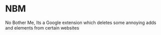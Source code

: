 NBM
===

No Bother Me, Its a Google extension which deletes some annoying adds and elements from certain websites